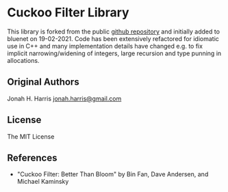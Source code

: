 Cuckoo Filter Library
=====================
This library is forked from the public [github repository](https://github.com/jonahharris/libcuckoofilter) and initially added to
bluenet on 19-02-2021. Code has been extensively refactored for idiomatic use in C++ and many implementation details have changed
e.g. to fix implicit narrowing/widening of integers, large recursion and type punning in allocations.

Original Authors
-------
Jonah H. Harris <jonah.harris@gmail.com>

License
-------
The MIT License

References
----------

* "Cuckoo Filter: Better Than Bloom" by Bin Fan, Dave Andersen, and Michael Kaminsky

